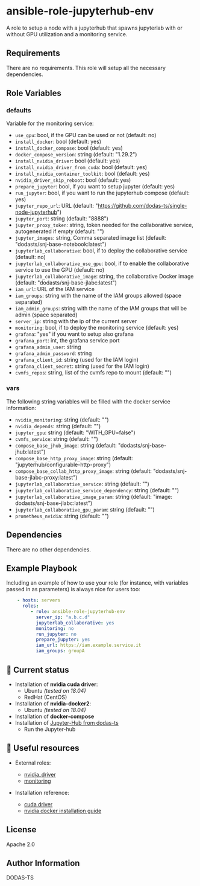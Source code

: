 # ansible-role-jupyterhub-env

A role to setup a node with a jupyterhub that spawns jupyterlab with or without GPU utilization and a monitoring service.

Requirements
------------

There are no requirements. This role will setup all the necessary dependencies.

Role Variables
--------------

### defaults

Variable for the monitoring service:

- `use_gpu`: bool, if the GPU can be used or not (default: no)
- `install_docker`: bool (default: yes)
- `install_docker_compose`: bool (default: yes)
- `docker_compose_version`: string (default: "1.29.2")
- `install_nvidia_driver`: bool (default: yes)
- `install_nvidia_driver_from_cuda`: bool (default: yes)
- `install_nvidia_container_toolkit`: bool (default: yes)
- `nvidia_driver_skip_reboot`: bool (default: yes)
- `prepare_jupyter`: bool, if you want to setup jupyter (default: yes)
- `run_jupyter`: bool, if you want to run the jupyterhub compose (default: yes)
- `jupyter_repo_url`: URL (default: "https://github.com/dodas-ts/single-node-jupyterhub")
- `jupyter_port`: string (default: "8888")
- `jupyter_proxy_token`: string, token needed for the collaborative service, autogenerated if empty (default: "")
- `jupyter_images`: string, Comma separated image list (default: "dodasts/snj-base-notebook:latest")
- `jupyterlab_collaborative`: bool, if to deploy the collaborative service (default: no)
- `jupyterlab_collaborative_use_gpu`: bool, if to enable the collaborative service to use the GPU (default: no)
- `jupyterlab_collaborative_image`: string, the collaborative Docker image (default: "dodasts/snj-base-jlabc:latest")
- `iam_url`: URL of the IAM service
- `iam_groups`: string with the name of the IAM groups allowed (space separated)
- `iam_admin_groups`: string with the name of the IAM groups that will be admin (space separated)
- `server_ip`: string with the ip of the current server
- `monitoring`: bool, if to deploy the monitoring service (default: yes)
- `grafana`:  "yes" if you want to setup also grafana
- `grafana_port`:  int, the grafana service port
- `grafana_admin_user`:  string
- `grafana_admin_password`:  string
- `grafana_client_id`:  string (used for the IAM login)
- `grafana_client_secret`:  string (used for the IAM login)
- `cvmfs_repos`: string, list of the cvmfs repo to mount (default: "")

### vars

The following string variables will be filled with the docker service information:

- `nvidia_monitoring`: string (default: "")
- `nvidia_depends`: string (default: "")
- `jupyter_gpu`: string (default: "WITH_GPU=false")
- `cvmfs_service`: string (default: "")
- `compose_base_jhub_image`: string (default: "dodasts/snj-base-jhub:latest")
- `compose_base_http_proxy_image`: string (default: "jupyterhub/configurable-http-proxy")
- `compose_base_collab_http_proxy_image`: string (default: "dodasts/snj-base-jlabc-proxy:latest")
- `jupyterlab_collaborative_service`: string (default: "")
- `jupyterlab_collaborative_service_dependency`: string (default: "")
- `jupyterlab_collaborative_image_param`: string (default: "image: dodasts/snj-base-jlabc:latest")
- `jupyterlab_collaborative_gpu_param`: string (default: "")
- `prometheus_nvidia`: string (default: "")

Dependencies
------------

There are no other dependencies.

Example Playbook
----------------

Including an example of how to use your role (for instance, with variables passed in as parameters) is always nice for users too:

```yaml
    - hosts: servers
      roles:
         - role: ansible-role-jupyterhub-env
           server_ip: "a.b.c.d"
           jupyterlab_collaborative: yes 
           monitoring: no 
           run_jupyter: no 
           prepare_jupyter: yes 
           iam_url: https://iam.example.service.it 
           iam_groups: groupA

```

## :paperclip: Current status

* Installation of **nvidia cuda driver**:
  * Ubuntu *(tested on 18.04)*
  * RedHat (CentOS)
* Installation of **nvidia-docker2**:
  * Ubuntu *(tested on 18.04)*
* Installation of **docker-compose**
* Installation of [Jupyter-Hub from dodas-ts](https://github.com/dodas-ts/single-node-jupyterhub)
  * Run the Jupyter-hub

## :link: Useful resources

* External roles:
  * [nvidia_driver](https://github.com/NVIDIA/ansible-role-nvidia-driver)
  * [monitoring](https://github.com/DODAS-TS/ansible-role-monitoring)

* Installation reference:
  * [cuda driver](https://docs.nvidia.com/datacenter/tesla/tesla-installation-notes/index.html)
  * [nvidia docker installation guide](https://docs.nvidia.com/datacenter/cloud-native/container-toolkit/install-guide.html#docker)

License
-------

Apache 2.0

Author Information
------------------

DODAS-TS

